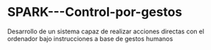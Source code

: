 # SPARK---Control-por-gestos
Desarrollo de un sistema capaz de realizar acciones directas con el ordenador bajo instrucciones a base de gestos humanos

